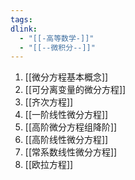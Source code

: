 ```yaml
---
tags: 
dlink:
  - "[[-高等数学-]]"
  - "[[--微积分--]]"
---
```

1. [[微分方程基本概念]]
2. [[可分离变量的微分方程]]
3. [[齐次方程]]
4. [[一阶线性微分方程]]
5. [[高阶微分方程组降阶]]
6. [[高阶线性微分方程]]
7. [[常系数线性微分方程]]
8. [[欧拉方程]]